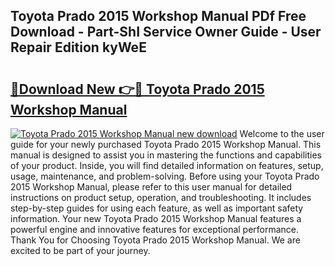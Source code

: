 ## Toyota Prado 2015 Workshop Manual PDf Free Download - Part-ShI Service Owner Guide - User Repair Edition kyWeE

# <h2><a href="http://bc46295.oget.top/?id=Toyota+Prado+2015+Workshop+Manual">🔗Download New 👉🔴 Toyota Prado 2015 Workshop Manual</a></h2>

[![Toyota Prado 2015 Workshop Manual new download](https://i.imgur.com/5g1atiW.png)](http://bc46295.oget.top/?id=Toyota+Prado+2015+Workshop+Manual)
Welcome to the user guide for your newly purchased Toyota Prado 2015 Workshop Manual. This manual is designed to assist you in mastering the functions and capabilities of your product. Inside, you will find detailed information on features, setup, usage, maintenance, and problem-solving. Before using your Toyota Prado 2015 Workshop Manual, please refer to this user manual for detailed instructions on product setup, operation, and troubleshooting. It includes step-by-step guides for using each feature, as well as important safety information. Your new Toyota Prado 2015 Workshop Manual features a powerful engine and innovative features for exceptional performance. Thank You for Choosing Toyota Prado 2015 Workshop Manual. We are excited to be part of your journey.
